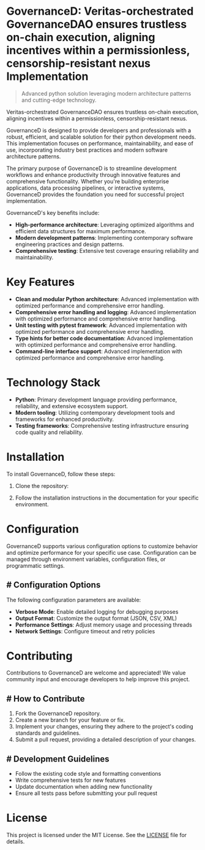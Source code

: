 <!-- fallback_GovernanceD_20250802233951_89797 -->

# GovernanceD: Veritas-orchestrated GovernanceDAO ensures trustless on-chain execution, aligning incentives within a permissionless, censorship-resistant nexus Implementation
> Advanced python solution leveraging modern architecture patterns and cutting-edge technology.

Veritas-orchestrated GovernanceDAO ensures trustless on-chain execution, aligning incentives within a permissionless, censorship-resistant nexus.

GovernanceD is designed to provide developers and professionals with a robust, efficient, and scalable solution for their python development needs. This implementation focuses on performance, maintainability, and ease of use, incorporating industry best practices and modern software architecture patterns.

The primary purpose of GovernanceD is to streamline development workflows and enhance productivity through innovative features and comprehensive functionality. Whether you're building enterprise applications, data processing pipelines, or interactive systems, GovernanceD provides the foundation you need for successful project implementation.

GovernanceD's key benefits include:

* **High-performance architecture**: Leveraging optimized algorithms and efficient data structures for maximum performance.
* **Modern development patterns**: Implementing contemporary software engineering practices and design patterns.
* **Comprehensive testing**: Extensive test coverage ensuring reliability and maintainability.

# Key Features

* **Clean and modular Python architecture**: Advanced implementation with optimized performance and comprehensive error handling.
* **Comprehensive error handling and logging**: Advanced implementation with optimized performance and comprehensive error handling.
* **Unit testing with pytest framework**: Advanced implementation with optimized performance and comprehensive error handling.
* **Type hints for better code documentation**: Advanced implementation with optimized performance and comprehensive error handling.
* **Command-line interface support**: Advanced implementation with optimized performance and comprehensive error handling.

# Technology Stack

* **Python**: Primary development language providing performance, reliability, and extensive ecosystem support.
* **Modern tooling**: Utilizing contemporary development tools and frameworks for enhanced productivity.
* **Testing frameworks**: Comprehensive testing infrastructure ensuring code quality and reliability.

# Installation

To install GovernanceD, follow these steps:

1. Clone the repository:


2. Follow the installation instructions in the documentation for your specific environment.

# Configuration

GovernanceD supports various configuration options to customize behavior and optimize performance for your specific use case. Configuration can be managed through environment variables, configuration files, or programmatic settings.

## # Configuration Options

The following configuration parameters are available:

* **Verbose Mode**: Enable detailed logging for debugging purposes
* **Output Format**: Customize the output format (JSON, CSV, XML)
* **Performance Settings**: Adjust memory usage and processing threads
* **Network Settings**: Configure timeout and retry policies

# Contributing

Contributions to GovernanceD are welcome and appreciated! We value community input and encourage developers to help improve this project.

## # How to Contribute

1. Fork the GovernanceD repository.
2. Create a new branch for your feature or fix.
3. Implement your changes, ensuring they adhere to the project's coding standards and guidelines.
4. Submit a pull request, providing a detailed description of your changes.

## # Development Guidelines

* Follow the existing code style and formatting conventions
* Write comprehensive tests for new features
* Update documentation when adding new functionality
* Ensure all tests pass before submitting your pull request

# License

This project is licensed under the MIT License. See the [LICENSE](https://github.com/ludo53/GovernanceD/blob/main/LICENSE) file for details.
